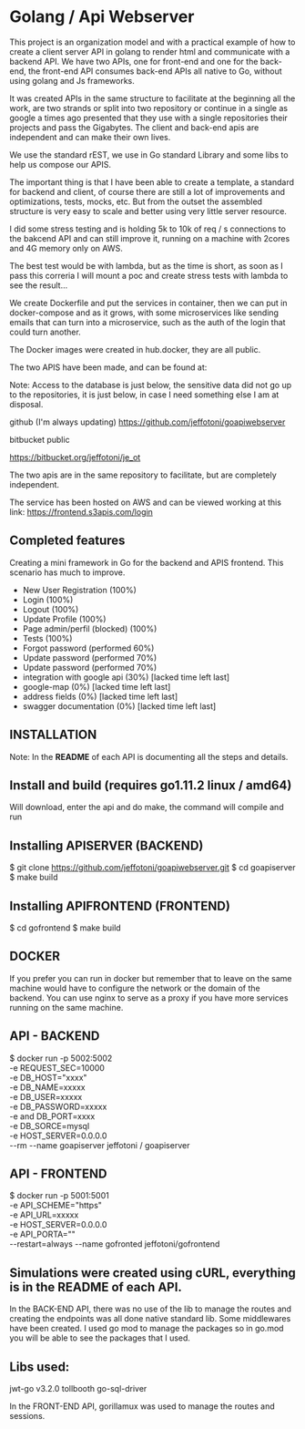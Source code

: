 # Golang / Api Webserver

This project is an organization model and with a practical example of how to create a client server API in golang to render html and communicate with a backend API.
We have two APIs, one for front-end and one for the back-end, the front-end API consumes back-end APIs all native to Go, without using golang and Js frameworks.

It was created APIs in the same structure to facilitate at the beginning all the work, are two strands or split into two repository or continue in a single as google a times ago presented that they use with a single repositories their projects and pass the Gigabytes. The client and back-end apis are independent and can make their own lives. 

We use the standard rEST, we use in Go standard Library and some libs to help us compose our APIS. 

The important thing is that I have been able to create a template, a standard for backend and client, of course there are still a lot of improvements and optimizations, tests, mocks, etc. But from the outset the assembled structure is very easy to scale and better using very little server resource. 

I did some stress testing and is holding 5k to 10k of req / s connections to the bakcend API and can still improve it, running on a machine with 2cores and 4G memory only on AWS. 

The best test would be with lambda, but as the time is short, as soon as I pass this correria I will mount a poc and create stress tests with lambda to see the result...

We create Dockerfile and put the services in container, then we can put in docker-compose and as it grows, with some microservices like sending emails that can turn into a microservice, such as the auth of the login that could turn another.

The Docker images were created in hub.docker, they are all public.

The two APIS have been made, and can be found at:

Note: Access to the database is just below, the sensitive data did not go up to
the repositories, it is just below, in case I need something else I am at disposal.

github (I'm always updating)
https://github.com/jeffotoni/goapiwebserver

bitbucket public

https://bitbucket.org/jeffotoni/je_ot

The two apis are in the same repository to facilitate, but are completely independent.

The service has been hosted on AWS and can be viewed working at this link: https://frontend.s3apis.com/login

## Completed features

Creating a mini framework in Go for the backend and APIS frontend.
This scenario has much to improve.

- New User Registration 			(100%)
- Login 							(100%)
- Logout 							(100%)
- Update Profile 					(100%)
- Page admin/perfil (blocked) 		(100%)
- Tests (100%)
- Forgot password 					(performed 60%)
- Update password 					(performed 70%)
- Update password 					(performed 70%)
- integration with google api 		(30%) [lacked time left last]
- google-map 						(0%) [lacked time left last]
- address fields 					(0%) [lacked time left last]
- swagger documentation 			(0%) [lacked time left last]

## INSTALLATION
Note: In the **README** of each API is documenting all the steps and details.

## Install and build (requires go1.11.2 linux / amd64)
Will download, enter the api and do make, the command will compile and run

## Installing APISERVER (BACKEND)
$ git clone https://github.com/jeffotoni/goapiwebserver.git
$ cd goapiserver
$ make build

## Installing APIFRONTEND (FRONTEND)
$ cd gofrontend
$ make build

## DOCKER
If you prefer you can run in docker but remember that to leave on the same machine would 
have to configure the network or the domain of the backend.
You can use nginx to serve as a proxy if you have more services running on the same machine.

## API - BACKEND
$ docker run -p 5002:5002  \
-e REQUEST_SEC=10000 \
-e DB_HOST="xxxx" \
-e DB_NAME=xxxxx  \
-e DB_USER=xxxxx \
-e DB_PASSWORD=xxxxx \
-e and DB_PORT=xxxx \
-e DB_SORCE=mysql \
-e HOST_SERVER=0.0.0.0 \
--rm --name goapiserver jeffotoni / goapiserver

## API - FRONTEND
$ docker run -p 5001:5001 \
-e API_SCHEME="https" \
-e API_URL=xxxxx \
-e HOST_SERVER=0.0.0.0 \
-e API_PORTA="" \
--restart=always --name gofronted jeffotoni/gofrontend

## Simulations were created using cURL, everything is in the README of each API.

In the BACK-END API, there was no use of the lib to manage
the routes and creating the endpoints was all done native standard lib.
Some middlewares have been created.
I used go mod to manage the packages so in go.mod you will be able to see
the packages that I used.

## Libs used:
jwt-go v3.2.0
tollbooth
go-sql-driver

In the FRONT-END API, gorillamux was used to manage the routes and sessions.
